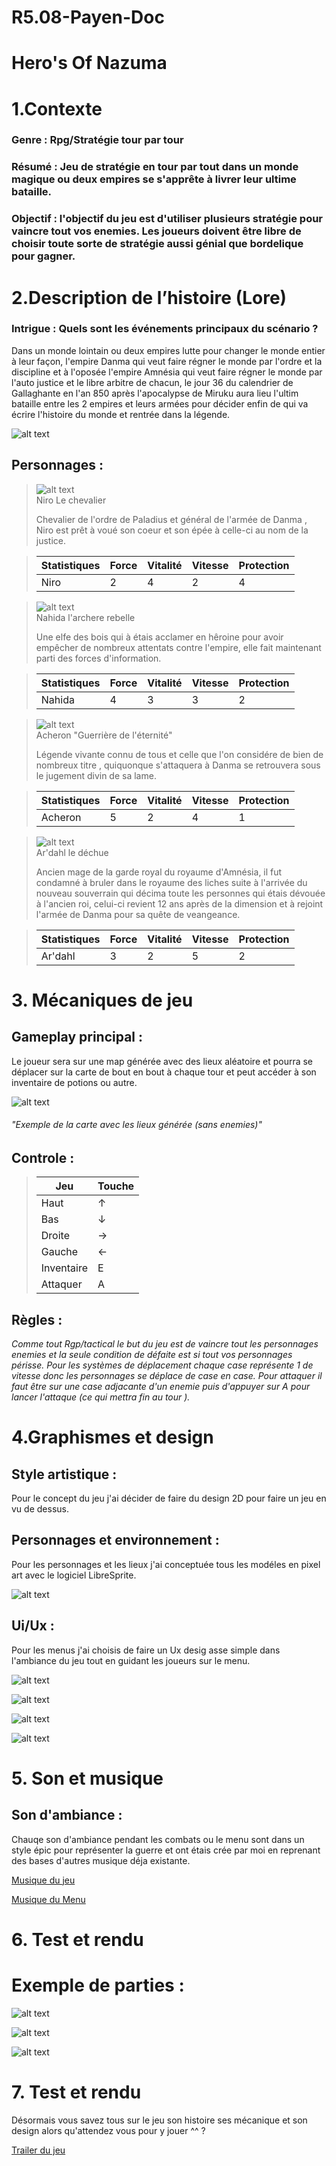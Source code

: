# R5.08-Payen-Doc

# Hero's Of Nazuma

# 1.Contexte 

### Genre : Rpg/Stratégie tour par tour

### Résumé : Jeu de stratégie en tour par tout dans un monde magique ou deux empires se s'apprête à livrer leur ultime bataille.

###  Objectif : l'objectif du jeu est d'utiliser plusieurs stratégie pour vaincre tout vos enemies. Les joueurs doivent être libre de choisir toute sorte de stratégie aussi génial que bordelique pour gagner.

# 2.Description de l’histoire (Lore)

### Intrigue : Quels sont les événements principaux du scénario ?

Dans un monde lointain ou deux empires lutte pour changer le monde entier à leur façon, l'empire Danma qui veut faire régner le monde par l'ordre et la discipline et à l'oposée l'empire Amnésia qui veut faire régner le monde par l'auto justice et le libre arbitre de chacun, le jour 36 du calendrier de Gallaghante en l'an 850 après l'apocalypse de Miruku aura lieu l'ultim bataille entre les 2 empires et leurs armées pour décider enfin de qui va écrire l'histoire du monde et rentrée dans la légende.

![alt text](img/Menu.jpeg)

## Personnages : 

>![alt text](img/chevalier.png)   
>Niro Le chevalier
>
> Chevalier de l'ordre de Paladius et général de l'armée de Danma , Niro est prêt à voué son coeur et son épée à celle-ci au nom de la justice.

>| Statistiques   | Force | Vitalité | Vitesse | Protection |
>|----------------|-------|----------|---------|------------|
>| Niro           |   2   |    4     |    2    |     4      |
>

>![alt text](img/archere.png)   
>Nahida l'archere rebelle
>
> Une elfe des bois qui à étais acclamer en hêroine pour avoir empêcher de nombreux attentats contre l'empire, elle fait maintenant parti des forces d'information.

>| Statistiques   | Force | Vitalité | Vitesse | Protection |
>|----------------|-------|----------|---------|------------|
>| Nahida         |   4   |    3     |    3    |     2      |

>![alt text](img/Sabreur.png)   
> Acheron "Guerrière de l'éternité"
>
> Légende vivante connu de tous et celle que l'on considére de bien de nombreux titre , quiquonque s'attaquera à Danma se retrouvera sous le jugement divin de sa lame.

>| Statistiques   | Force | Vitalité | Vitesse | Protection |
>|----------------|-------|----------|---------|------------|
>| Acheron        |   5   |    2     |    4    |     1      |

>![alt text](img/Monteur_Dragon.png)   
>Ar'dahl le déchue
>
> Ancien mage de la garde royal du royaume d'Amnésia, il fut condamné à bruler dans le royaume des liches suite à l'arrivée du nouveau souverrain qui décima toute les personnes qui étais dévouée à l'ancien roi, celui-ci revient 12 ans après de la dimension et à rejoint l'armée de Danma pour sa quête de veangeance.

>| Statistiques   | Force | Vitalité | Vitesse | Protection |
>|----------------|-------|----------|---------|------------|
>| Ar'dahl        |   3   |    2     |    5    |     2      |

# 3. Mécaniques de jeu

## Gameplay principal : 
Le joueur sera sur une map générée avec des lieux aléatoire et pourra se déplacer sur la carte de bout en bout à chaque tour et peut accéder à son inventaire de potions ou autre.

![alt text](img/Map.png)

###### *"Exemple de la carte avec les lieux générée (sans enemies)"*

## Controle :

>|  Jeu           | Touche | 
>|----------------|--------|
>| Haut           |   ↑    |
>| Bas            |   ↓    |
>| Droite         |   →    |
>| Gauche         |   ←    |
>| Inventaire     |   E    |
>| Attaquer       |   A    |

## Règles :

*Comme tout Rgp/tactical le but du jeu est de vaincre tout les personnages enemies et la seule condition de défaite est si tout vos personnages périsse. Pour les systèmes de déplacement chaque case représente 1 de vitesse donc les personnages se déplace de case en case. Pour attaquer il faut être sur une case adjacante d'un enemie puis d'appuyer sur A pour lancer l'attaque (ce qui mettra fin au tour ).*


# 4.Graphismes et design

## Style artistique :
Pour le concept du jeu j'ai décider de faire du design 2D pour faire un jeu en vu de dessus.

## Personnages et environnement :
Pour les personnages et les lieux j'ai conceptuée tous les modéles en pixel art avec le logiciel LibreSprite.

![alt text](img/Libre.png)

## Ui/Ux :

Pour les menus j'ai choisis de faire un Ux desig asse simple dans l'ambiance du jeu tout en guidant les joueurs sur le menu.

![alt text](img/Menu.png)

![alt text](img/Menu2.png)

![alt text](img/Menu3.png)

![alt text](img/Menu4.png)

# 5. Son et musique

## Son d'ambiance :

Chauqe son d'ambiance pendant les combats ou le menu sont dans un style épic pour représenter la guerre et ont étais crée par moi en reprenant des bases d'autres musique déja existante.

[Musique du jeu](audio/GameSong.mp3)

[Musique du Menu](audio/MenuSong.mp3)


# 6. Test et rendu

# Exemple de parties :

![alt text](img/Exemple.png)

![alt text](img/Exemple2.png)

![alt text](img/Exemple3.png)


# 7. Test et rendu

Désormais vous savez tous sur le jeu son histoire ses mécanique et son design alors qu'attendez vous pour y jouer ^^ ?

[Trailer du jeu](https://youtu.be/C-gkeDV6K4E)
